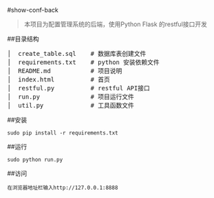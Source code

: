 #show-conf-back
> 本项目为配置管理系统的后端，使用Python Flask 的restful接口开发

##目录结构
<pre>
│  create_table.sql    # 数据库表创建文件
│  requirements.txt    # python 安装依赖文件
│  README.md           # 项目说明
│  index.html          # 首页
│  restful.py          # restful API接口
│  run.py              # 项目运行文件
│  util.py             # 工具函数文件
</pre>

##安装
```
sudo pip install -r requirements.txt
```

##运行
```
sudo python run.py
```

##访问
```
在浏览器地址栏输入http://127.0.0.1:8888
```
